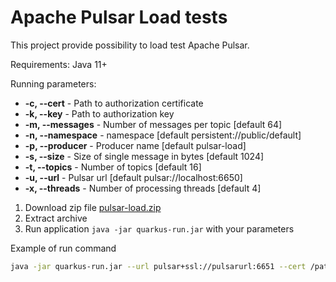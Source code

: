 # Apache Pulsar Load tests

This project provide possibility to load test Apache Pulsar.

Requirements: Java 11+

Running parameters:

* **-c, --cert** - Path to authorization certificate
* **-k, --key** - Path to authorization key
* **-m, --messages** - Number of messages per topic [default 64]
* **-n, --namespace** - namespace [default persistent://public/default]
* **-p, --producer** - Producer name [default pulsar-load]
* **-s, --size** - Size of single message in bytes [default 1024]
* **-t, --topics** - Number of topics [default 16]
* **-u, --url** - Pulsar url [default pulsar://localhost:6650]
* **-x, --threads** - Number of processing threads [default 4]

1) Download zip file [pulsar-load.zip](https://github.com/osomahe/pulsar-load/releases/download/0.1.0/pulsar-load.zip)
2) Extract archive
3) Run application `java -jar quarkus-run.jar` with your parameters


Example of run command
```bash
java -jar quarkus-run.jar --url pulsar+ssl://pulsarurl:6651 --cert /path/to/pulsar-load.cert.pem --key /path/to/pulsar-load.key.pem --producer pulsar-load --namespace persistent://pulblic/default --topics 512 --messages 128 --threads 32
```
